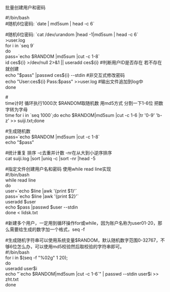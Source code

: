 批量创建用户和密码  
  
\#!/bin/bash  
\#随机6位密码: \`date \| md5sum \| head -c 6\`

\#随机6位密码: \`cat /dev/urandom \|head -1\|md5sum \| head -c 6\`  
\>user.log  
for i in \`seq 9\`  
do  
pass=\`echo \$RANDOM \|md5sum \|cut -c 1-8\`  
id ces\${i} \>/dev/null 2\>&1 \|\| useradd ces\${i} \#判断用户ID是否存在
若不存在就创建  
echo "\$pass" \|passwd ces\${i} --stdin \#非交互式修改密码  
echo "User:ces\${i} Pass:\$pass" \>\>user.log \#输出文件追加到log中  
done  
  
  
\#  
time计时 循环执行1000次 \$RANDOM取随机数 用md5方式 分割一下1-6位 把数字转为字母  
time for i in \`seq 1000\`;do echo \$RANDOM\|md5sum \|cut -c 1-6 \|tr '0-9'
'b-z' \>\> suiji.txt;done  
  
\#生成随机数  
pass=\`echo \$RANDOM \|md5sum \|cut -c 1-8\`  
echo "\$pass"  
  
\#统计重复 排序 -c去重并计数 -nr在从大到小逆序排序  
cat suiji.log \|sort \|uniq -c \|sort -nr \|head -5  
  
\#指定文件创建用户名和密码 使用while read line实现  
\#!/bin/bash  
while read line  
do  
user=\`echo \$line \|awk '{print \$1}'\`  
pass=\`echo \$line \|awk '{print \$2}'\`  
useradd \$user  
echo \$pass \|passwd \$user --stdin  
done \< lidsk.txt

\#新建多个用户，一定用到循环操作for或while，因为账户名称为user01-20，那么需要给生成的数字加一个格式，seq
-f

\#生成随机字符串可以使用系统变量\$RANDOM，默认随机数字范围0-32767，不够6位怎么办，可以使用md5校验然后取校验的字符串即可。  
\#!/bin/bash  
for i in \$(seq -f "%02g" 1 20);  
do  
useradd user\$i  
echo "\`echo \$RANDOM\|md5sum \|cut -c 1-6\`" \| passwd --stdin user\$i \>\>
zht.txt  
done
